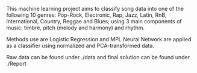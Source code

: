 This machine learning project aims to classify song data into one of the following 10 genres: Pop-Rock, Electronic, Rap, Jazz, Latin, RnB, International, Country, Reggae and Blues; using 3 main components of music: timbre, pitch (melody and harmony) and rhythm. 

Methods use are Logistic Regression and MPL Neural Network are applied as a classifier using normalized and PCA-transformed data. 

Raw data can be found under ./data and final solution can be found under ./Report
